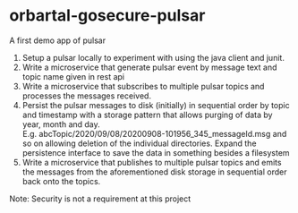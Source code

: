 # orbartal-gosecure-pulsar
A first demo app of pulsar

1.  Setup a pulsar locally to experiment with using the java client and junit.
2. 	Write a microservice that generate pulsar event by message text and topic name given in rest api
3.  Write a microservice that subscribes to multiple pulsar topics and processes the messages received.
4.  Persist the pulsar messages to disk (initially) in sequential order by topic and timestamp with a storage pattern that allows purging of data by year, month and day.  
	E.g. abcTopic/2020/09/08/20200908-101956_345_messageId.msg and so on allowing deletion of the individual directories.
	Expand the persistence interface to save the data in something besides a filesystem
5.  Write a microservice that publishes to multiple pulsar topics and emits the messages from the aforementioned disk storage in sequential order back onto the topics.

Note: Security is not a requirement at this project